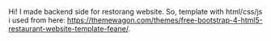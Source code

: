 Hi! I made backend side for restorang website. So, template with html/css/js i used from here: https://themewagon.com/themes/free-bootstrap-4-html5-restaurant-website-template-feane/.
